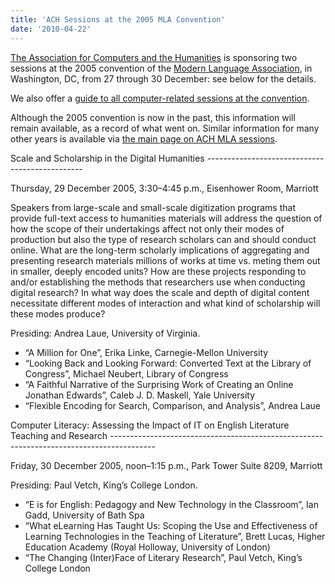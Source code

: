 ```yaml
---
title: 'ACH Sessions at the 2005 MLA Convention'
date: '2010-04-22'
---
```

[The Association for Computers and the Humanities](http://ach.org) is sponsoring two sessions at the 2005 convention of the [Modern Language Association](http://www.mla.org/), in Washington, DC, from 27 through 30 December: see below for the details.

We also offer a [guide to all computer-related sessions at the convention](?q=node/62).

Although the 2005 convention is now in the past, this information will remain available, as a record of what went on. Similar information for many other years is available via [the main page on ACH MLA sessions](?q=node/25).

<div>Scale and Scholarship in the Digital Humanities
-----------------------------------------------

Thursday, 29 December 2005, 3:30–4:45 p.m., Eisenhower Room, Marriott

Speakers from large-scale and small-scale digitization programs that provide full-text access to humanities materials will address the question of how the scope of their undertakings affect not only their modes of production but also the type of research scholars can and should conduct online. What are the long-term scholarly implications of aggregating and presenting research materials millions of works at time vs. meting them out in smaller, deeply encoded units? How are these projects responding to and/or establishing the methods that researchers use when conducting digital research? In what way does the scale and depth of digital content necessitate different modes of interaction and what kind of scholarship will these modes produce?

Presiding: Andrea Laue, University of Virginia.

- “A Million for One”, Erika Linke, Carnegie-Mellon University
- “Looking Back and Looking Forward: Converted Text at the Library of Congress”, Michael Neubert, Library of Congress
- “A Faithful Narrative of the Surprising Work of Creating an Online Jonathan Edwards”, Caleb J. D. Maskell, Yale University
- “Flexible Encoding for Search, Comparison, and Analysis”, Andrea Laue

</div><div>Computer Literacy: Assessing the Impact of IT on English Literature Teaching and Research
-----------------------------------------------------------------------------------------

Friday, 30 December 2005, noon–1:15 p.m., Park Tower Suite 8209, Marriott

Presiding: Paul Vetch, King’s College London.

- “E is for English: Pedagogy and New Technology in the Classroom”, Ian Gadd, University of Bath Spa
- “What eLearning Has Taught Us: Scoping the Use and Effectiveness of Learning Technologies in the Teaching of Literature”, Brett Lucas, Higher Education Academy (Royal Holloway, University of London)
- “The Changing (Inter)Face of Literary Research”, Paul Vetch, King’s College London

</div>